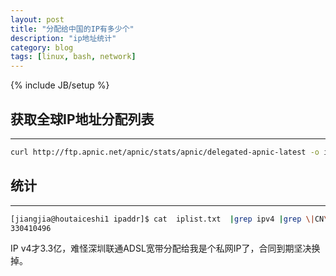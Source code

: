 ```yaml
---
layout: post
title: "分配给中国的IP有多少个"
description: "ip地址统计"
category: blog
tags: [linux, bash, network]
---
```

{% include JB/setup %}

获取全球IP地址分配列表
-------
-------
~~~bash
curl http://ftp.apnic.net/apnic/stats/apnic/delegated-apnic-latest -o iplist.txt
~~~

统计
------
------
~~~bash
[jiangjia@houtaiceshi1 ipaddr]$ cat  iplist.txt  |grep ipv4 |grep \|CN\| | cut -d \| -f 5 | awk '// {sum += $1};END {print sum}'
330410496
~~~

IP v4才3.3亿，难怪深圳联通ADSL宽带分配给我是个私网IP了，合同到期坚决换掉。
